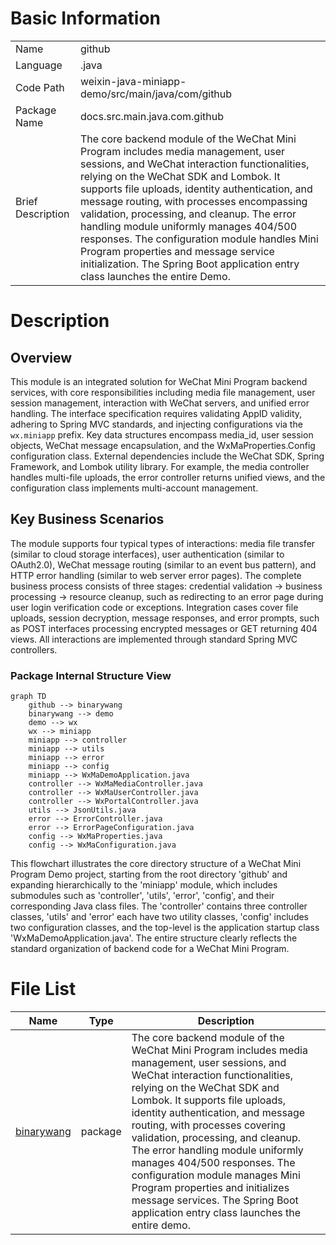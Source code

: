# Basic Information

|      |      |
|------|------|
| Name | github |
| Language | .java |
| Code Path | weixin-java-miniapp-demo/src/main/java/com/github |
| Package Name | docs.src.main.java.com.github |
| Brief Description | The core backend module of the WeChat Mini Program includes media management, user sessions, and WeChat interaction functionalities, relying on the WeChat SDK and Lombok. It supports file uploads, identity authentication, and message routing, with processes encompassing validation, processing, and cleanup. The error handling module uniformly manages 404/500 responses. The configuration module handles Mini Program properties and message service initialization. The Spring Boot application entry class launches the entire Demo. |

# Description

## Overview  
This module is an integrated solution for WeChat Mini Program backend services, with core responsibilities including media file management, user session management, interaction with WeChat servers, and unified error handling. The interface specification requires validating AppID validity, adhering to Spring MVC standards, and injecting configurations via the `wx.miniapp` prefix. Key data structures encompass media_id, user session objects, WeChat message encapsulation, and the WxMaProperties.Config configuration class. External dependencies include the WeChat SDK, Spring Framework, and Lombok utility library. For example, the media controller handles multi-file uploads, the error controller returns unified views, and the configuration class implements multi-account management.  

## Key Business Scenarios  
The module supports four typical types of interactions: media file transfer (similar to cloud storage interfaces), user authentication (similar to OAuth2.0), WeChat message routing (similar to an event bus pattern), and HTTP error handling (similar to web server error pages). The complete business process consists of three stages: credential validation → business processing → resource cleanup, such as redirecting to an error page during user login verification code or exceptions. Integration cases cover file uploads, session decryption, message responses, and error prompts, such as POST interfaces processing encrypted messages or GET returning 404 views. All interactions are implemented through standard Spring MVC controllers.


### Package Internal Structure View

```mermaid
graph TD
    github --> binarywang
    binarywang --> demo
    demo --> wx
    wx --> miniapp
    miniapp --> controller
    miniapp --> utils
    miniapp --> error
    miniapp --> config
    miniapp --> WxMaDemoApplication.java
    controller --> WxMaMediaController.java
    controller --> WxMaUserController.java
    controller --> WxPortalController.java
    utils --> JsonUtils.java
    error --> ErrorController.java
    error --> ErrorPageConfiguration.java
    config --> WxMaProperties.java
    config --> WxMaConfiguration.java
```

This flowchart illustrates the core directory structure of a WeChat Mini Program Demo project, starting from the root directory 'github' and expanding hierarchically to the 'miniapp' module, which includes submodules such as 'controller', 'utils', 'error', 'config', and their corresponding Java class files. The 'controller' contains three controller classes, 'utils' and 'error' each have two utility classes, 'config' includes two configuration classes, and the top-level is the application startup class 'WxMaDemoApplication.java'. The entire structure clearly reflects the standard organization of backend code for a WeChat Mini Program.

# File List

| Name   | Type  | Description |
|-------|------|-------------|
| [binarywang](binarywang/_module.md) | package | The core backend module of the WeChat Mini Program includes media management, user sessions, and WeChat interaction functionalities, relying on the WeChat SDK and Lombok. It supports file uploads, identity authentication, and message routing, with processes covering validation, processing, and cleanup. The error handling module uniformly manages 404/500 responses. The configuration module manages Mini Program properties and initializes message services. The Spring Boot application entry class launches the entire demo. |


